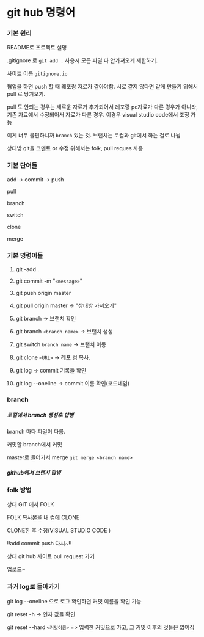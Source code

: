 # git hub 명령어



### 기본 원리

README로 프로젝트 설명

.gitignore 로 `git add .` 사용시 모든 파일 다 안가져오게 제한하기.

사이트 이름 `gitignore.io` 





협업을 하면 push 할 때 레포랑 자료가 같아야함. 서로 같지 않다면 같게 만들기 위해서 pull 로 당겨오기.

pull 도 안되는 경우는 새로운 자료가 추가되어서 레포랑 pc자료가 다른 경우가 아니라, 기존 자료에서 수정되어서 자료가 다른 경우. 이경우 visual studio code에서 조정 가능

이게 너무 불편하니까 `branch` 있는 것. 브랜치는 로컬과 git에서 하는 걸로 나뉨

상대방 git을 코멘트 or 수정 위해서는 folk, pull reques 사용



### 기본 단어들



add -> commit -> push

pull

branch

switch

clone

merge



### 기본 명령어들



1. git -add .

2. git commit -m "`<message>`"

3. git push origin master

4. git pull origin master -> "상대방 가져오기"

5. git branch -> 브랜치 확인

6. git branch `<branch name>` -> 브랜치 생성

7. git switch `branch name` -> 브랜치 이동

8. git clone `<URL>` -> 레포 컴 복사.

9. git  log -> commit 기록들 확인

10. git log --oneline -> commit 이름 확인(코드네임)

   

   

   ### branch

   

   ##### 로컬에서 branch 생성후 합병

   

   branch 마다 파일이 다름.

   

   커밋할 branch에서 커밋

   

   master로 들어가서 merge `git merge <branch name>`

   

   ##### github에서 브랜치 합병

   

   ### folk 방법

   

   상대 GIT 에서 FOLK

   

   FOLK 복사본을 내 컴에 CLONE

   

   CLONE한 후 수정(VISUAL STUDIO CODE )

   !!add commit push 다시~!!

   

   상대 git hub 사이트 pull request 가기

   

   업로드~

   

   ### 과거 log로 돌아가기

   

   git log --oneline 으로 로그 확인하면 커밋 이름을 확인 가능

   

   git reset -h -> 인자 값들 확인

   

   git  reset --hard `<커밋이름>` => 입력한 커밋으로 가고, 그 커밋 이후의 것들은 없어짐

   

   

   

   

   

   

   

   

   